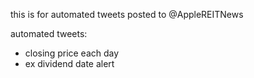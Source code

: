 this is for automated tweets posted to @AppleREITNews

automated tweets:
- closing price each day
- ex dividend date alert
